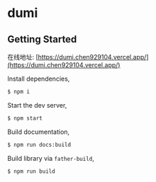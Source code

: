 # dumi

## Getting Started

在线地址: [https://dumi.chen929104.vercel.app/](https://dumi.chen929104.vercel.app/)

Install dependencies,

```bash
$ npm i
```

Start the dev server,

```bash
$ npm start
```

Build documentation,

```bash
$ npm run docs:build
```

Build library via `father-build`,

```bash
$ npm run build
```
